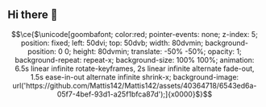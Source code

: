 ## Hi there 👋

<!--
**Mattis142/Mattis142** is a ✨ _special_ ✨ repository because its `README.md` (this file) appears on your GitHub profile.

Here are some ideas to get you started:

- 🔭 I’m currently working on ...
- 🌱 I’m currently learning ...
- 👯 I’m looking to collaborate on ...
- 🤔 I’m looking for help with ...
- 💬 Ask me about ...
- 📫 How to reach me: ...
- 😄 Pronouns: ...
- ⚡ Fun fact: ...
-->
```math
\ce{$\unicode[goombafont; color:red; pointer-events: none; z-index: 5; position: fixed; left: 50dvi; top: 50dvb; width: 80dvmin; background-position: 0 0; height: 80dvmin; translate: -50% -50%; opacity: 1; background-repeat: repeat-x; background-size: 100% 100%; animation: 6.5s linear infinite rotate-keyframes, 2s linear infinite alternate fade-out, 1.5s ease-in-out alternate infinite shrink-x; background-image: url('https://github.com/Mattis142/Mattis142/assets/40364718/6543ed6a-05f7-4bef-93d1-a25f1bfca87d');]{x0000}$}
```
